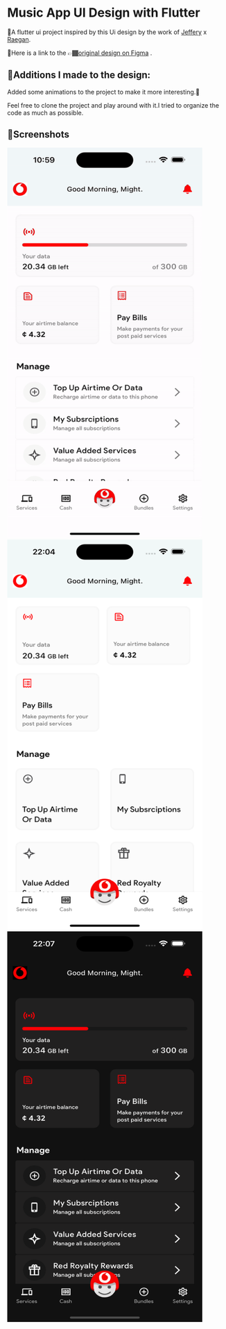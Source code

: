 # Music App UI Design with Flutter

🎨A flutter ui project inspired by this Ui design by the work of [Jeffery]() x [Raegan]().

🔗Here is a link to the 👉🏾[original design on Figma](https://www.figma.com/file/8MTbPs6ZXUSsduaPdBLWNY/Community-File?type=design&node-id=3%3A298&mode=design&t=Nar1sMWWQ7duGomy-1p) .

## 🧪Additions I made to the design:
Added some animations to the project to make it more interesting.🫣


Feel free to clone the project and play around with it.I tried to organize the code as much as possible.

## 📸Screenshots
<img width="450" height="900" src="https://github.com/Strange-Philip/vodafone_redesign/blob/main/assets/demo.gif">
<img width="450" height="900" src="https://github.com/Strange-Philip/vodafone_redesign/blob/main/assets/screenshot_light.png">
<img width="450" height="900" src="https://github.com/Strange-Philip/vodafone_redesign/blob/main/assets/screenshot_dark.png">
